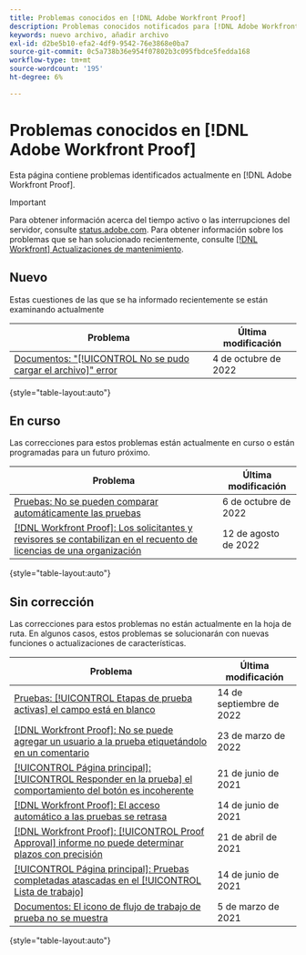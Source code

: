 ```yaml
---
title: Problemas conocidos en [!DNL Adobe Workfront Proof]
description: Problemas conocidos notificados para [!DNL Adobe Workfront Proof]
keywords: nuevo archivo, añadir archivo
exl-id: d2be5b10-efa2-4df9-9542-76e3868e0ba7
source-git-commit: 0c5a738b36e954f07802b3c095fbdce5fedda168
workflow-type: tm+mt
source-wordcount: '195'
ht-degree: 6%

---
```


# Problemas conocidos en [!DNL Adobe Workfront Proof]

Esta página contiene problemas identificados actualmente en [!DNL Adobe Workfront Proof].

>[!IMPORTANT]
>
>Para obtener información acerca del tiempo activo o las interrupciones del servidor, consulte [status.adobe.com](https://status.adobe.com). Para obtener información sobre los problemas que se han solucionado recientemente, consulte [[!DNL Workfront] Actualizaciones de mantenimiento](../maintenance/current-updates.md).

## Nuevo

Estas cuestiones de las que se ha informado recientemente se están examinando actualmente

| **Problema** | **Última modificación** |
| -----------------------------------------------------------------| ----------------- |
| [Documentos: &quot;[!UICONTROL No se pudo cargar el archivo]&quot; error](known-issues-workfront/wf-documents-failed-to-upload-file.md) | 4 de octubre de 2022 |

{style=&quot;table-layout:auto&quot;}

## En curso

Las correcciones para estos problemas están actualmente en curso o están programadas para un futuro próximo.

| **Problema** | **Última modificación** |
| -----------------------------------------------------------------| ----------------- |
| [Pruebas: No se pueden comparar automáticamente las pruebas](known-issues-workfront/wf-proofs-cannot-auto-compare.md) | 6 de octubre de 2022 |
| [[!DNL Workfront Proof]: Los solicitantes y revisores se contabilizan en el recuento de licencias de una organización](known-issues-workfront-proof/proof-requestor-reviewer-count-as-licenses.md) | 12 de agosto de 2022 |

{style=&quot;table-layout:auto&quot;}

## Sin corrección

Las correcciones para estos problemas no están actualmente en la hoja de ruta. En algunos casos, estos problemas se solucionarán con nuevas funciones o actualizaciones de características.

| **Problema** | **Última modificación** |
| -----------------------------------------------------------------| ----------------- |
| [Pruebas: [!UICONTROL Etapas de prueba activas] el campo está en blanco](known-issues-workfront/wf-documents-stages-do-not-populate-on-proof.md) | 14 de septiembre de 2022 |
| [[!DNL Workfront Proof]: No se puede agregar un usuario a la prueba etiquetándolo en un comentario](known-issues-workfront-proof/cannot-add-user-to-proof.md) | 23 de marzo de 2022 |
| [[!UICONTROL Página principal]: [!UICONTROL Responder en la prueba] el comportamiento del botón es incoherente](known-issues-workfront-proof/reply-in-proof-button-behavior-is-inconsistent.md) | 21 de junio de 2021 |
| [[!DNL Workfront Proof]: El acceso automático a las pruebas se retrasa](known-issues-workfront-proof/automatic-access-to-proofs-are-delayed.md) | 14 de junio de 2021 |
| [[!DNL Workfront Proof]: [!UICONTROL Proof Approval] informe no puede determinar plazos con precisión](known-issues-workfront-proof/proof-approval-report-cant-accurately-determine-deadlines.md) | 21 de abril de 2021 |
| [[!UICONTROL Página principal]: Pruebas completadas atascadas en el [!UICONTROL Lista de trabajo]](known-issues-workfront-proof/completed-proofs-stuck-in-the-work-list.md) | 14 de junio de 2021 |
| [Documentos: El icono de flujo de trabajo de prueba no se muestra](known-issues-workfront-proof/proof-workflow-icon-is-not-displaying.md) | 5 de marzo de 2021 |

{style=&quot;table-layout:auto&quot;}

